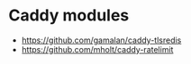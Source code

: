 # Caddy modules

- https://github.com/gamalan/caddy-tlsredis
- https://github.com/mholt/caddy-ratelimit
